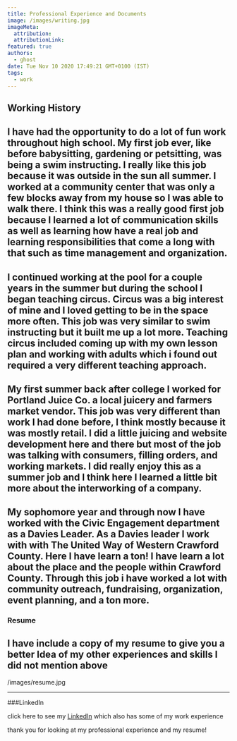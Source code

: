 ```yaml
---
title: Professional Experience and Documents
image: /images/writing.jpg
imageMeta:
  attribution:
  attributionLink:
featured: true
authors:
  - ghost
date: Tue Nov 10 2020 17:49:21 GMT+0100 (IST)
tags:
  - work
---
```

## Working History

I have had the opportunity to do a lot of fun work throughout high school. My first job ever, like before babysitting, gardening or petsitting, was being a swim instructing. I really like this job because it was outside in the sun all summer. I worked at a community center that was only a few blocks away from my house so I was able to walk there. I think this was a really good first job because I learned a lot of communication skills as well as learning how have a real job and learning responsibilities that come a long with that such as time management and organization.
---
I continued working at the pool for a couple years in the summer but during the school I began teaching circus. Circus was a big interest of mine and I loved getting to be in the space more often. This job was very similar to swim instructing but it built me up a lot more. Teaching circus included coming up with my own lesson plan and working with adults which i found out required a very different teaching approach.
---
My first summer back after college I worked for Portland Juice Co. a local juicery and farmers market vendor. This job was very different than work I had done before, I think mostly because it was mostly retail. I did a little juicing and website development here and there but most of the job was talking with consumers, filling orders, and working markets. I did really enjoy this as a summer job and I think here I learned a little bit more about the interworking of a company.
---
My sophomore year and through now I have worked with the Civic Engagement department as a Davies Leader. As a Davies leader I work with with The United Way of Western Crawford County. Here I have learn a ton! I have learn a lot about the place and the people within Crawford County. Through this job i have worked a lot with community outreach, fundraising, organization, event planning, and a ton more.
---

### Resume

I have include a copy of my resume to give you a better Idea of my other experiences and skills I did not mention above
 ---

/images/resume.jpg

---
###LinkedIn

click here to see my [LinkedIn](https://www.linkedin.com/in/sadie-brown-ab09151b8/) which also has some of my work experience 

thank you for looking at my professional experience and my resume!
